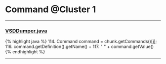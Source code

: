 # Command @Cluster 1

***

### [VSDDumper.java](https://searchcode.com/codesearch/view/97396300/)
{% highlight java %}
114. Command command = chunk.getCommands()[j];
116.     command.getDefinition().getName() +
117.     " " + command.getValue()
{% endhighlight %}

***

